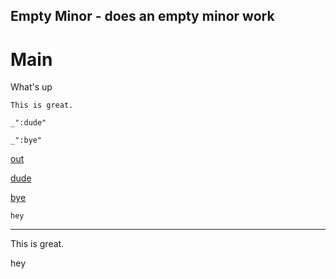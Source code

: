 Empty Minor - does an empty minor work
---
# Main

What's up

    This is great.

    _":dude"

    _":bye"

[out](# "save:")

[dude]()

[bye]() 

    hey

---
This is great.



hey
